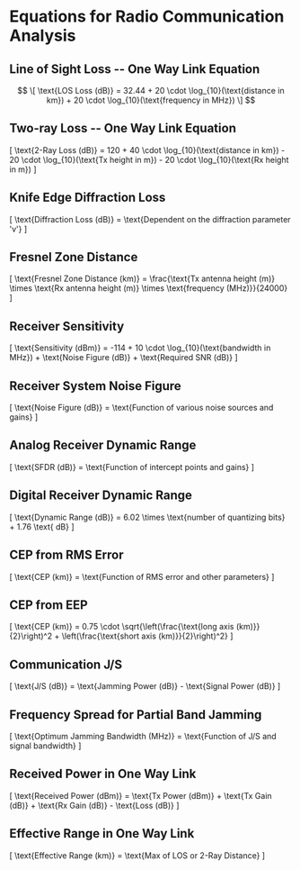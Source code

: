 # Equations for Radio Communication Analysis

## Line of Sight Loss -- One Way Link Equation
$$
\[ \text{LOS Loss (dB)} = 32.44 + 20 \cdot \log_{10}(\text{distance in km}) + 20 \cdot \log_{10}(\text{frequency in MHz}) \]
$$
## Two-ray Loss -- One Way Link Equation
\[ \text{2-Ray Loss (dB)} = 120 + 40 \cdot \log_{10}(\text{distance in km}) - 20 \cdot \log_{10}(\text{Tx height in m}) - 20 \cdot \log_{10}(\text{Rx height in m}) \]

## Knife Edge Diffraction Loss
\[ \text{Diffraction Loss (dB)} = \text{Dependent on the diffraction parameter 'v'} \]

## Fresnel Zone Distance
\[ \text{Fresnel Zone Distance (km)} = \frac{\text{Tx antenna height (m)} \times \text{Rx antenna height (m)} \times \text{frequency (MHz)}}{24000} \]

## Receiver Sensitivity
\[ \text{Sensitivity (dBm)} = -114 + 10 \cdot \log_{10}(\text{bandwidth in MHz}) + \text{Noise Figure (dB)} + \text{Required SNR (dB)} \]

## Receiver System Noise Figure
\[ \text{Noise Figure (dB)} = \text{Function of various noise sources and gains} \]

## Analog Receiver Dynamic Range
\[ \text{SFDR (dB)} = \text{Function of intercept points and gains} \]

## Digital Receiver Dynamic Range
\[ \text{Dynamic Range (dB)} = 6.02 \times \text{number of quantizing bits} + 1.76 \text{ dB} \]

## CEP from RMS Error
\[ \text{CEP (km)} = \text{Function of RMS error and other parameters} \]

## CEP from EEP
\[ \text{CEP (km)} = 0.75 \cdot \sqrt{\left(\frac{\text{long axis (km)}}{2}\right)^2 + \left(\frac{\text{short axis (km)}}{2}\right)^2} \]

## Communication J/S
\[ \text{J/S (dB)} = \text{Jamming Power (dB)} - \text{Signal Power (dB)} \]

## Frequency Spread for Partial Band Jamming
\[ \text{Optimum Jamming Bandwidth (MHz)} = \text{Function of J/S and signal bandwidth} \]

## Received Power in One Way Link
\[ \text{Received Power (dBm)} = \text{Tx Power (dBm)} + \text{Tx Gain (dB)} + \text{Rx Gain (dB)} - \text{Loss (dB)} \]

## Effective Range in One Way Link
\[ \text{Effective Range (km)} = \text{Max of LOS or 2-Ray Distance} \]

